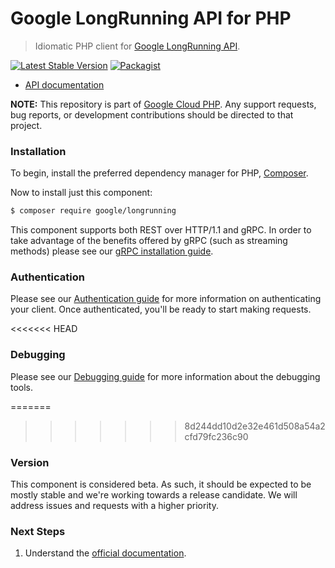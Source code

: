 # Google LongRunning API for PHP

> Idiomatic PHP client for [Google LongRunning API](https://cloud.google.com/service-infrastructure/docs/service-management/reference/rpc/google.longrunning).

[![Latest Stable Version](https://poser.pugx.org/google/longrunning/v/stable)](https://packagist.org/packages/google/longrunning) [![Packagist](https://img.shields.io/packagist/dm/google/longrunning.svg)](https://packagist.org/packages/google/longrunning)

* [API documentation](https://cloud.google.com/service-infrastructure/docs/service-management/reference/rpc/google.longrunning)

**NOTE:** This repository is part of [Google Cloud PHP](https://github.com/googleapis/google-cloud-php). Any
support requests, bug reports, or development contributions should be directed to
that project.

### Installation

To begin, install the preferred dependency manager for PHP, [Composer](https://getcomposer.org/).

Now to install just this component:

```sh
$ composer require google/longrunning
```

This component supports both REST over HTTP/1.1 and gRPC. In order to take advantage of the benefits offered by gRPC (such as streaming methods)
please see our [gRPC installation guide](https://cloud.google.com/php/grpc).

### Authentication

Please see our [Authentication guide](https://github.com/googleapis/google-cloud-php/blob/main/AUTHENTICATION.md) for more information
on authenticating your client. Once authenticated, you'll be ready to start making requests.

<<<<<<< HEAD
### Debugging

Please see our [Debugging guide](https://github.com/googleapis/google-cloud-php/blob/main/DEBUG.md)
for more information about the debugging tools.

=======
>>>>>>> 8d244dd10d2e32e461d508a54a2cfd79fc236c90
### Version

This component is considered beta. As such, it should be expected to be mostly
stable and we're working towards a release candidate. We will address issues
and requests with a higher priority.

### Next Steps

1. Understand the [official documentation](https://cloud.google.com/service-infrastructure/docs/service-management/reference/rpc/google.longrunning/docs).
